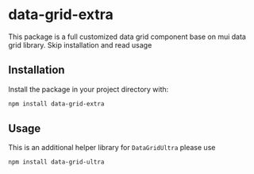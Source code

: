 # data-grid-extra

This package is a full customized data grid component base on mui data grid library. Skip installation and read usage

## Installation

Install the package in your project directory with:

```sh
npm install data-grid-extra
```

## Usage

This is an additional helper library for `DataGridUltra` please use
```sh
npm install data-grid-ultra
```
